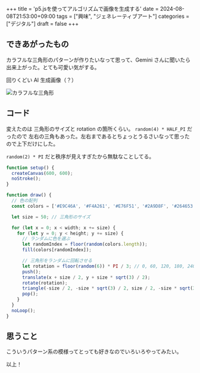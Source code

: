 +++
title = 'p5.jsを使ってアルゴリズムで画像を生成する'
date = 2024-08-08T21:53:00+09:00
tags = ["興味", "ジェネレーティブアート"]
categories = ["デジタル"]
draft = false
+++

## できあがったもの

カラフルな三角形のパターンが作りたいなって思って、Gemini さんに聞いたら出来上がった。とても可愛い気がする。

回りくどい AI 生成画像（？）

![カラフルな三角形](/posts/colorful-triangle.png)

## コード

変えたのは 三角形のサイズと rotation の箇所くらい。 `random(4) * HALF_PI` だったので 左右の三角もあった。左右まであるとちょっとうるさいなって思ったので上下だけにした。

`random(2) * PI` だと秩序が見えすぎたから無駄なことしてる。

```js:sketch.js
function setup() {
  createCanvas(600, 600);
  noStroke();
}

function draw() {
  // 色の配列
  const colors = ['#E9C46A', '#F4A261', '#E76F51', '#2A9D8F', '#264653'];

  let size = 50; // 三角形のサイズ

  for (let x = 0; x < width; x += size) {
    for (let y = 0; y < height; y += size) {
      // ランダムに色を選ぶ
      let randomIndex = floor(random(colors.length));
      fill(colors[randomIndex]);

      // 三角形をランダムに回転させる
      let rotation = floor(random(6)) * PI / 3; // 0, 60, 120, 180, 240, 300
      push();
      translate(x + size / 2, y + size * sqrt(3) / 2);
      rotate(rotation);
      triangle(-size / 2, -size * sqrt(3) / 2, size / 2, -size * sqrt(3) / 2, 0, 0);
      pop();
    }
  }
  noLoop();
}
```

## 思うこと

こういうパターン系の模様ってとっても好きなのでいろいろやってみたい。

以上！
